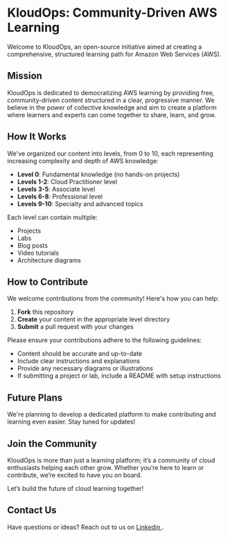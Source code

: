 # KloudOps: Community-Driven AWS Learning

Welcome to KloudOps, an open-source initiative aimed at creating a comprehensive, structured learning path for Amazon Web Services (AWS).

## Mission

KloudOps is dedicated to democratizing AWS learning by providing free, community-driven content structured in a clear, progressive manner. We believe in the power of collective knowledge and aim to create a platform where learners and experts can come together to share, learn, and grow.

## How It Works

We've organized our content into levels, from 0 to 10, each representing increasing complexity and depth of AWS knowledge:

- **Level 0**: Fundamental knowledge (no hands-on projects)
- **Levels 1-2**: Cloud Practitioner level
- **Levels 3-5**: Associate level
- **Levels 6-8**: Professional level
- **Levels 9-10**: Specialty and advanced topics

Each level can contain multiple:
- Projects
- Labs
- Blog posts
- Video tutorials
- Architecture diagrams

## How to Contribute

We welcome contributions from the community! Here's how you can help:

1. **Fork** this repository
2. **Create** your content in the appropriate level directory
3. **Submit** a pull request with your changes

Please ensure your contributions adhere to the following guidelines:
- Content should be accurate and up-to-date
- Include clear instructions and explanations
- Provide any necessary diagrams or illustrations
- If submitting a project or lab, include a README with setup instructions

## Future Plans

We're planning to develop a dedicated platform to make contributing and learning even easier. Stay tuned for updates!

## Join the Community
KloudOps is more than just a learning platform; it’s a community of cloud enthusiasts helping each other grow. Whether you’re here to learn or contribute, we’re excited to have you on board. 


Let’s build the future of cloud learning together!

## Contact Us
Have questions or ideas? Reach out to us on <a href="https://www.linkedin.com/in/tapas-singhal-b1380521a/"> Linkedin </a> .

